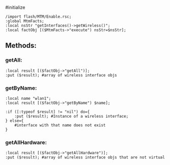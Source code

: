 #initialize

```
/import flash/MTM/Enable.rsc;
:global MtmFacts;
:local nsStr "getInterfaces()->getWireless()";
:local factObj [($MtmFacts->"execute") nsStr=$nsStr];
```

## Methods:

### getAll:

```
:local result [($factObj->"getAll")];
:put ($result); #array of wireless interface objs
```

### getByName:

```
:local name "wlan1";
:local result [($factObj->"getByName") $name];

:if ([:typeof $result] != "nil") do={
	:put ($result); #Instance of a wireless interface;
} else={
	#interface with that name does not exist
}
```

### getAllHardware:

```
:local result [($factObj->"getAllHardware")];
:put ($result); #array of wireless interface objs that are not virtual
```